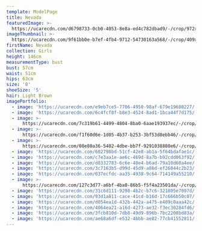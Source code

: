 ```yaml
---
template: ModelPage
title: Nevada
featuredImage: >-
  https://ucarecdn.com/d6798733-0cb0-4053-8e8a-ed4c782dbad9/-/crop/972x550/0,36/-/preview/
imageThumbnail: >-
  https://ucarecdn.com/9f61bb0e-b7ef-4fb4-9712-54730163a568/-/crop/409x580/296,34/-/preview/
firstName: Nevada
collection: Girls
height: 146cm
measurementType: bust
bust: 57cm
waist: 51cm
hips: 63cm
size: '8'
shoeSize: '5'
hair: Light Brown
imagePortfolio:
  - image: 'https://ucarecdn.com/e9eb7ce5-7706-4950-98af-679e19680227/'
  - image: 'https://ucarecdn.com/6c4fcf8f-b8e3-4524-8ad1-1bca44f7d175/'
  - image: >-
      https://ucarecdn.com/7c319b61-4499-4804-8ba0-6aae193937ec/-/crop/620x814/0,116/-/preview/
  - image: >-
      https://ucarecdn.com/f1f60d6e-1d05-4b37-b253-3bf53d8ebb46/-/crop/972x596/0,52/-/preview/
  - image: >-
      https://ucarecdn.com/08e80a36-5402-4dbe-bb7f-9291038880e6/-/crop/427x551/0,89/-/preview/
  - image: 'https://ucarecdn.com/602798bd-51cf-42e8-ab1a-5f64bdafae1c/'
  - image: 'https://ucarecdn.com/c7e3aa1e-ae6c-469d-8a7b-b92cdd063f92/'
  - image: 'https://ucarecdn.com/d8332783-6c6e-40e4-b6ad-79a10d60a4ee/'
  - image: 'https://ucarecdn.com/3c7163b5-d99d-45d9-a86d-ef26044c2b23/'
  - image: 'https://ucarecdn.com/037ecfdc-aa35-4938-9c64-714149a55210/'
  - image: >-
      https://ucarecdn.com/127c3d77-a6bf-4ba0-86b5-f5f4a23501da/-/crop/427x537/0,103/-/preview/
  - image: 'https://ucarecdn.com/31c6d111-9298-4b2c-b7c6-321805e7097d/'
  - image: 'https://ucarecdn.com/93d1a811-cace-41cd-b16d-17c666b50c07/'
  - image: 'https://ucarecdn.com/d054ea1d-432b-442a-a475-e409c0aaa42c/'
  - image: 'https://ucarecdn.com/4064ea21-a16d-4273-ae32-f3ec30284fd6/'
  - image: 'https://ucarecdn.com/3fcb810d-7db8-49d9-896b-7bc2208bd83a/'
  - image: 'https://ucarecdn.com/ae68a6df-e532-4bbb-ae82-77cb41552811/'
---
```


